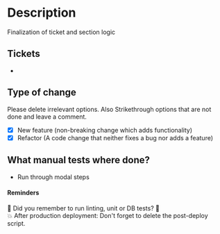
# Description

Finalization of ticket and section logic

## Tickets
- 

## Type of change

Please delete irrelevant options. Also Strikethrough options that are not done and leave a comment.

- [x] New feature (non-breaking change which adds functionality)
- [x] Refactor (A code change that neither fixes a bug nor adds a feature)

## What manual tests where done?
- Run through modal steps

#### Reminders
🐳 Did you remember to run linting, unit or DB tests? 🐥  
💥 After production deployment: Don't forget to delete the post-deploy script.